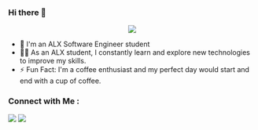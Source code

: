 ### Hi there 👋

<!--
**m950m/m950m** is a ✨ _special_ ✨ repository 
<img width="250" align="right" src="https://c.tenor.com/_DOBjnGspYAAAAAM/code-coding.gif">

<h3 align="center">
  Welcome to Yousef Dergham's profile!
  <img src="https://media.giphy.com/media/hvRJCLFzcasrR4ia7z/giphy.gif" width="28">
</h3>

<!-- Typing SVG by DenverCoder1 - https://github.com/DenverCoder1/readme-typing-svg -->
<p align="center">
  <a href="https://github.com/DenverCoder1/readme-typing-svg"><img src="https://readme-typing-svg.herokuapp.com/?lines=Full-stack%20web%20developer;Always%20learning%20new%20things&font=Fira%20Code&center=true&width=440&height=45&color=f75c7e&vCenter=true&size=22"></a>
</p> 

- 🏢 I'm an ALX Software Engineer student
- 👨‍💻 As an ALX student, I constantly learn and explore new technologies to improve my skills.
- ⚡ Fun Fact: I'm a coffee enthusiast and my perfect day would start and end with a cup of coffee.

### Connect with Me :

<a href="https://linkedin.com/in/muhammed-nabil950" target="_blank"><img src="https://img.shields.io/badge/Mohammed%40Nabil-0077B5?style=for-the-badge&logo=Linkedin&logoColor=white"/></a>
<a href="https://twitter.com/mnabilm58" target="_blank"><img src="https://img.shields.io/badge/-Mohammed%40Nabil-0077B5?style=for-the-badge&logo=twitter&logoColor=white"/></a>

